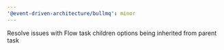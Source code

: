 ```yaml
---
'@event-driven-architecture/bullmq': minor
---
```


Resolve issues with Flow task children options being inherited from parent task
